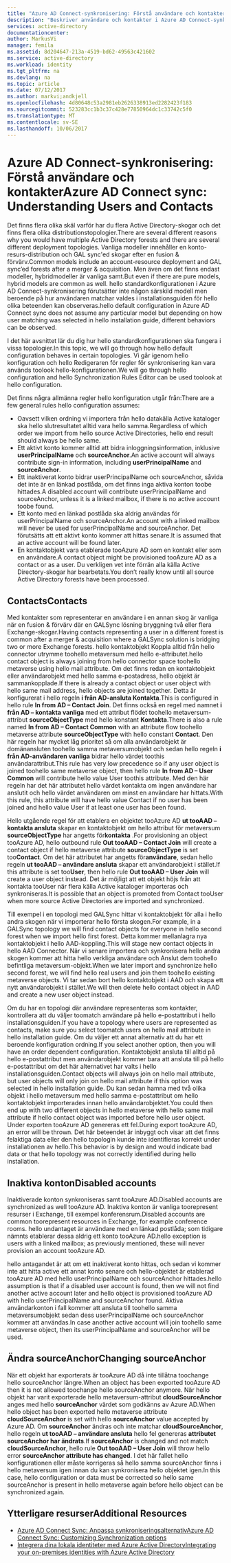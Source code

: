 ```yaml
---
title: "Azure AD Connect-synkronisering: Förstå användare och kontakter | Microsoft Docs"
description: "Beskriver användare och kontakter i Azure AD Connect-synkronisering."
services: active-directory
documentationcenter: 
author: MarkusVi
manager: femila
ms.assetid: 8d204647-213a-4519-bd62-49563c421602
ms.service: active-directory
ms.workload: identity
ms.tgt_pltfrm: na
ms.devlang: na
ms.topic: article
ms.date: 07/12/2017
ms.author: markvi;andkjell
ms.openlocfilehash: 4d80648c53a2981eb2626338913ed2282423f183
ms.sourcegitcommit: 523283cc1b3c37c428e77850964dc1c33742c5f0
ms.translationtype: MT
ms.contentlocale: sv-SE
ms.lasthandoff: 10/06/2017
---
```

# <a name="azure-ad-connect-sync-understanding-users-and-contacts"></a><span data-ttu-id="2bde3-103">Azure AD Connect-synkronisering: Förstå användare och kontakter</span><span class="sxs-lookup"><span data-stu-id="2bde3-103">Azure AD Connect sync: Understanding Users and Contacts</span></span>
<span data-ttu-id="2bde3-104">Det finns flera olika skäl varför har du flera Active Directory-skogar och det finns flera olika distributionstopologier.</span><span class="sxs-lookup"><span data-stu-id="2bde3-104">There are several different reasons why you would have multiple Active Directory forests and there are several different deployment topologies.</span></span> <span data-ttu-id="2bde3-105">Vanliga modeller innehåller en konto-resurs-distribution och GAL sync'ed skogar efter en fusion & förvärv.</span><span class="sxs-lookup"><span data-stu-id="2bde3-105">Common models include an account-resource deployment and GAL sync’ed forests after a merger & acquisition.</span></span> <span data-ttu-id="2bde3-106">Men även om det finns endast modeller, hybridmodeller är vanliga samt.</span><span class="sxs-lookup"><span data-stu-id="2bde3-106">But even if there are pure models, hybrid models are common as well.</span></span> <span data-ttu-id="2bde3-107">hello standardkonfigurationen i Azure AD Connect-synkronisering förutsätter inte någon särskild modell men beroende på hur användaren matchar valdes i installationsguiden för hello olika beteenden kan observeras.</span><span class="sxs-lookup"><span data-stu-id="2bde3-107">hello default configuration in Azure AD Connect sync does not assume any particular model but depending on how user matching was selected in hello installation guide, different behaviors can be observed.</span></span>

<span data-ttu-id="2bde3-108">I det här avsnittet lär du dig hur hello standardkonfigurationen ska fungera i vissa topologier.</span><span class="sxs-lookup"><span data-stu-id="2bde3-108">In this topic, we will go through how hello default configuration behaves in certain topologies.</span></span> <span data-ttu-id="2bde3-109">Vi går igenom hello konfiguration och hello Redigeraren för regler för synkronisering kan vara används toolook hello-konfigurationen.</span><span class="sxs-lookup"><span data-stu-id="2bde3-109">We will go through hello configuration and hello Synchronization Rules Editor can be used toolook at hello configuration.</span></span>

<span data-ttu-id="2bde3-110">Det finns några allmänna regler hello konfiguration utgår från:</span><span class="sxs-lookup"><span data-stu-id="2bde3-110">There are a few general rules hello configuration assumes:</span></span>

* <span data-ttu-id="2bde3-111">Oavsett vilken ordning vi importera från hello datakälla Active kataloger ska hello slutresultatet alltid vara hello samma.</span><span class="sxs-lookup"><span data-stu-id="2bde3-111">Regardless of which order we import from hello source Active Directories, hello end result should always be hello same.</span></span>
* <span data-ttu-id="2bde3-112">Ett aktivt konto kommer alltid att bidra inloggningsinformation, inklusive **userPrincipalName** och **sourceAnchor**.</span><span class="sxs-lookup"><span data-stu-id="2bde3-112">An active account will always contribute sign-in information, including **userPrincipalName** and **sourceAnchor**.</span></span>
* <span data-ttu-id="2bde3-113">Ett inaktiverat konto bidrar userPrincipalName och sourceAnchor, såvida det inte är en länkad postlåda, om det finns inga aktiva konton toobe hittades.</span><span class="sxs-lookup"><span data-stu-id="2bde3-113">A disabled account will contribute userPrincipalName and sourceAnchor, unless it is a linked mailbox, if there is no active account toobe found.</span></span>
* <span data-ttu-id="2bde3-114">Ett konto med en länkad postlåda ska aldrig användas för userPrincipalName och sourceAnchor.</span><span class="sxs-lookup"><span data-stu-id="2bde3-114">An account with a linked mailbox will never be used for userPrincipalName and sourceAnchor.</span></span> <span data-ttu-id="2bde3-115">Det förutsätts att ett aktivt konto kommer att hittas senare.</span><span class="sxs-lookup"><span data-stu-id="2bde3-115">It is assumed that an active account will be found later.</span></span>
* <span data-ttu-id="2bde3-116">En kontaktobjekt vara etablerade tooAzure AD som en kontakt eller som en användare.</span><span class="sxs-lookup"><span data-stu-id="2bde3-116">A contact object might be provisioned tooAzure AD as a contact or as a user.</span></span> <span data-ttu-id="2bde3-117">Du verkligen vet inte förrän alla källa Active Directory-skogar har bearbetats.</span><span class="sxs-lookup"><span data-stu-id="2bde3-117">You don’t really know until all source Active Directory forests have been processed.</span></span>

## <a name="contacts"></a><span data-ttu-id="2bde3-118">Contacts</span><span class="sxs-lookup"><span data-stu-id="2bde3-118">Contacts</span></span>
<span data-ttu-id="2bde3-119">Med kontakter som representerar en användare i en annan skog är vanliga när en fusion & förvärv där en GALSync lösning bryggning två eller flera Exchange-skogar.</span><span class="sxs-lookup"><span data-stu-id="2bde3-119">Having contacts representing a user in a different forest is common after a merger & acquisition where a GALSync solution is bridging two or more Exchange forests.</span></span> <span data-ttu-id="2bde3-120">hello kontaktobjekt Koppla alltid från hello connector utrymme toohello metaversum med hello e-attributet.</span><span class="sxs-lookup"><span data-stu-id="2bde3-120">hello contact object is always joining from hello connector space toohello metaverse using hello mail attribute.</span></span> <span data-ttu-id="2bde3-121">Om det finns redan en kontaktobjekt eller användarobjekt med hello samma e-postadress, hello objekt är sammankopplade.</span><span class="sxs-lookup"><span data-stu-id="2bde3-121">If there is already a contact object or user object with hello same mail address, hello objects are joined together.</span></span> <span data-ttu-id="2bde3-122">Detta är konfigurerat i hello regeln **i från AD-ansluta Kontakta**.</span><span class="sxs-lookup"><span data-stu-id="2bde3-122">This is configured in hello rule **In from AD – Contact Join**.</span></span> <span data-ttu-id="2bde3-123">Det finns också en regel med namnet **i från AD – kontakta vanliga** med ett attribut flödet toohello metaversum-attribut **sourceObjectType** med hello konstant **Kontakta**.</span><span class="sxs-lookup"><span data-stu-id="2bde3-123">There is also a rule named **In from AD – Contact Common** with an attribute flow toohello metaverse attribute **sourceObjectType** with hello constant **Contact**.</span></span> <span data-ttu-id="2bde3-124">Den här regeln har mycket låg prioritet så om alla användarobjekt är domänansluten toohello samma metaversumobjekt och sedan hello regeln **i från AD-användaren vanliga** bidrar hello värdet toothis användarattribut.</span><span class="sxs-lookup"><span data-stu-id="2bde3-124">This rule has very low precedence so if any user object is joined toohello same metaverse object, then hello rule **In from AD – User Common** will contribute hello value User toothis attribute.</span></span> <span data-ttu-id="2bde3-125">Med den här regeln har det här attributet hello värdet kontakta om ingen användare har anslutit och hello värdet användaren om minst en användare har hittats.</span><span class="sxs-lookup"><span data-stu-id="2bde3-125">With this rule, this attribute will have hello value Contact if no user has been joined and hello value User if at least one user has been found.</span></span>

<span data-ttu-id="2bde3-126">Hello utgående regel för att etablera en objektet tooAzure AD **ut tooAAD – kontakta ansluta** skapar en kontaktobjekt om hello attribut för metaversum **sourceObjectType** har angetts för**kontakta** .</span><span class="sxs-lookup"><span data-stu-id="2bde3-126">For provisioning an object tooAzure AD, hello outbound rule **Out tooAAD – Contact Join** will create a contact object if hello metaverse attribute **sourceObjectType** is set too**Contact**.</span></span> <span data-ttu-id="2bde3-127">Om det här attributet har angetts för**användare**, sedan hello regeln **ut tooAAD – användare ansluta** skapar ett användarobjekt i stället.</span><span class="sxs-lookup"><span data-stu-id="2bde3-127">If this attribute is set too**User**, then hello rule **Out tooAAD – User Join** will create a user object instead.</span></span>
<span data-ttu-id="2bde3-128">Det är möjligt att ett objekt höjs från att kontakta tooUser när flera källa Active kataloger importeras och synkroniseras.</span><span class="sxs-lookup"><span data-stu-id="2bde3-128">It is possible that an object is promoted from Contact tooUser when more source Active Directories are imported and synchronized.</span></span>

<span data-ttu-id="2bde3-129">Till exempel i en topologi med GALSync hittar vi kontaktobjekt för alla i hello andra skogen när vi importerar hello första skogen.</span><span class="sxs-lookup"><span data-stu-id="2bde3-129">For example, in a GALSync topology we will find contact objects for everyone in hello second forest when we import hello first forest.</span></span> <span data-ttu-id="2bde3-130">Detta kommer mellanlagra nya kontaktobjekt i hello AAD-koppling.</span><span class="sxs-lookup"><span data-stu-id="2bde3-130">This will stage new contact objects in hello AAD Connector.</span></span> <span data-ttu-id="2bde3-131">När vi senare importera och synkronisera hello andra skogen kommer att hitta hello verkliga användare och Anslut dem toohello befintliga metaversum-objekt.</span><span class="sxs-lookup"><span data-stu-id="2bde3-131">When we later import and synchronize hello second forest, we will find hello real users and join them toohello existing metaverse objects.</span></span> <span data-ttu-id="2bde3-132">Vi tar sedan bort hello kontaktobjekt i AAD och skapa ett nytt användarobjekt i stället.</span><span class="sxs-lookup"><span data-stu-id="2bde3-132">We will then delete hello contact object in AAD and create a new user object instead.</span></span>

<span data-ttu-id="2bde3-133">Om du har en topologi där användare representeras som kontakter, kontrollera att du väljer toomatch användare på hello e-postattribut i hello installationsguiden.</span><span class="sxs-lookup"><span data-stu-id="2bde3-133">If you have a topology where users are represented as contacts, make sure you select toomatch users on hello mail attribute in hello installation guide.</span></span> <span data-ttu-id="2bde3-134">Om du väljer ett annat alternativ att du har ett beroende konfiguration ordning.</span><span class="sxs-lookup"><span data-stu-id="2bde3-134">If you select another option, then you will have an order dependent configuration.</span></span> <span data-ttu-id="2bde3-135">Kontaktobjekt ansluta till alltid på hello e-postattribut men användarobjekt kommer bara att ansluta till på hello e-postattribut om det här alternativet har valts i hello installationsguiden.</span><span class="sxs-lookup"><span data-stu-id="2bde3-135">Contact objects will always join on hello mail attribute, but user objects will only join on hello mail attribute if this option was selected in hello installation guide.</span></span> <span data-ttu-id="2bde3-136">Du kan sedan hamna med två olika objekt i hello metaversum med hello samma e-postattribut om hello kontaktobjekt importerades innan hello användarobjektet.</span><span class="sxs-lookup"><span data-stu-id="2bde3-136">You could then end up with two different objects in hello metaverse with hello same mail attribute if hello contact object was imported before hello user object.</span></span> <span data-ttu-id="2bde3-137">Under exporten tooAzure AD genereras ett fel.</span><span class="sxs-lookup"><span data-stu-id="2bde3-137">During export tooAzure AD, an error will be thrown.</span></span> <span data-ttu-id="2bde3-138">Det här beteendet är inbyggt och visar att det finns felaktiga data eller den hello topologin kunde inte identifieras korrekt under installationen av hello.</span><span class="sxs-lookup"><span data-stu-id="2bde3-138">This behavior is by design and would indicate bad data or that hello topology was not correctly identified during hello installation.</span></span>

## <a name="disabled-accounts"></a><span data-ttu-id="2bde3-139">Inaktiva konton</span><span class="sxs-lookup"><span data-stu-id="2bde3-139">Disabled accounts</span></span>
<span data-ttu-id="2bde3-140">Inaktiverade konton synkroniseras samt tooAzure AD.</span><span class="sxs-lookup"><span data-stu-id="2bde3-140">Disabled accounts are synchronized as well tooAzure AD.</span></span> <span data-ttu-id="2bde3-141">Inaktiva konton är vanliga toorepresent resurser i Exchange, till exempel konferensrum.</span><span class="sxs-lookup"><span data-stu-id="2bde3-141">Disabled accounts are common toorepresent resources in Exchange, for example conference rooms.</span></span> <span data-ttu-id="2bde3-142">hello undantaget är användare med en länkad postlåda; som tidigare nämnts etablerar dessa aldrig ett konto tooAzure AD.</span><span class="sxs-lookup"><span data-stu-id="2bde3-142">hello exception is users with a linked mailbox; as previously mentioned, these will never provision an account tooAzure AD.</span></span>

<span data-ttu-id="2bde3-143">hello antagandet är att om ett inaktiverat konto hittas, och sedan vi kommer inte att hitta active ett annat konto senare och hello-objektet är etablerad tooAzure AD med hello userPrincipalName och sourceAnchor hittades.</span><span class="sxs-lookup"><span data-stu-id="2bde3-143">hello assumption is that if a disabled user account is found, then we will not find another active account later and hello object is provisioned tooAzure AD with hello userPrincipalName and sourceAnchor found.</span></span> <span data-ttu-id="2bde3-144">Aktiva användarkonton i fall kommer att ansluta till toohello samma metaversumobjekt sedan dess userPrincipalName och sourceAnchor kommer att användas.</span><span class="sxs-lookup"><span data-stu-id="2bde3-144">In case another active account will join toohello same metaverse object, then its userPrincipalName and sourceAnchor will be used.</span></span>

## <a name="changing-sourceanchor"></a><span data-ttu-id="2bde3-145">Ändra sourceAnchor</span><span class="sxs-lookup"><span data-stu-id="2bde3-145">Changing sourceAnchor</span></span>
<span data-ttu-id="2bde3-146">När ett objekt har exporterats är tooAzure AD då inte tillåtna toochange hello sourceAnchor längre.</span><span class="sxs-lookup"><span data-stu-id="2bde3-146">When an object has been exported tooAzure AD then it is not allowed toochange hello sourceAnchor anymore.</span></span> <span data-ttu-id="2bde3-147">När hello objekt har varit exporterade hello metaversum-attribut **cloudSourceAnchor** anges med hello **sourceAnchor** värdet som godkänns av Azure AD.</span><span class="sxs-lookup"><span data-stu-id="2bde3-147">When hello object has been exported hello metaverse attribute **cloudSourceAnchor** is set with hello **sourceAnchor** value accepted by Azure AD.</span></span> <span data-ttu-id="2bde3-148">Om **sourceAnchor** ändras och inte matchar **cloudSourceAnchor**, hello regeln **ut tooAAD – användare ansluta** hello fel genereras **attributet sourceAnchor har ändrats**.</span><span class="sxs-lookup"><span data-stu-id="2bde3-148">If **sourceAnchor** is changed and not match **cloudSourceAnchor**, hello rule **Out tooAAD – User Join** will throw hello error **sourceAnchor attribute has changed**.</span></span> <span data-ttu-id="2bde3-149">I det här fallet hello konfigurationen eller måste korrigeras så hello samma sourceAnchor finns i hello metaversum igen innan du kan synkronisera hello objektet igen.</span><span class="sxs-lookup"><span data-stu-id="2bde3-149">In this case, hello configuration or data must be corrected so hello same sourceAnchor is present in hello metaverse again before hello object can be synchronized again.</span></span>

## <a name="additional-resources"></a><span data-ttu-id="2bde3-150">Ytterligare resurser</span><span class="sxs-lookup"><span data-stu-id="2bde3-150">Additional Resources</span></span>
* [<span data-ttu-id="2bde3-151">Azure AD Connect Sync: Anpassa synkroniseringsalternativ</span><span class="sxs-lookup"><span data-stu-id="2bde3-151">Azure AD Connect Sync: Customizing Synchronization options</span></span>](active-directory-aadconnectsync-whatis.md)
* [<span data-ttu-id="2bde3-152">Integrera dina lokala identiteter med Azure Active Directory</span><span class="sxs-lookup"><span data-stu-id="2bde3-152">Integrating your on-premises identities with Azure Active Directory</span></span>](active-directory-aadconnect.md)

